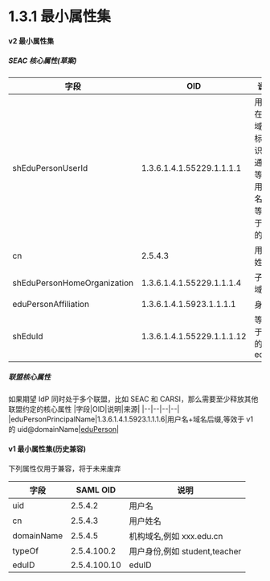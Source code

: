 # 1.3.1 最小属性集

#### v2 最小属性集
##### SEAC 核心属性(草案)
|字段|OID|说明|来源|
|--|--|--|--|
|shEduPersonUserId|1.3.6.1.4.1.55229.1.1.1.1|用户在子域的标识，通常等于用户名，等效于 v1 的 uid||
|cn|2.5.4.3|用户姓名|[eduPerson](https://wiki.refeds.org/display/STAN/eduPerson)，[RFC4519](https://tools.ietf.org/html/rfc4519)|
|shEduPersonHomeOrganization|1.3.6.1.4.1.55229.1.1.1.4|子域域名||
|eduPersonAffiliation|1.3.6.1.4.1.5923.1.1.1.1|身份|[eduPerson](https://wiki.refeds.org/display/STAN/eduPerson)|	
|shEduId|1.3.6.1.4.1.55229.1.1.1.12|等效于 v1 的 eduID||

##### 联盟核心属性
如果期望 IdP 同时处于多个联盟，比如 SEAC 和 CARSI，那么需要至少释放其他联盟约定的核心属性
|字段|OID|说明|来源|
|--|--|--|--|
|eduPersonPrincipalName|1.3.6.1.4.1.5923.1.1.1.6|用户名+域名后缀,等效于 v1 的 uid@domainName|[eduPerson](https://wiki.refeds.org/display/STAN/eduPerson)|	


#### v1 最小属性集(历史兼容)
下列属性仅用于兼容，将于未来废弃

|字段|SAML OID|说明|
|--|--|--|
|uid|2.5.4.2|用户名|
|cn|2.5.4.3|用户姓名|
|domainName|2.5.4.5|机构域名,例如 xxx.edu.cn|
|typeOf|2.5.4.100.2|用户身份,例如 student,teacher|
|eduID|2.5.4.100.10|eduID|
